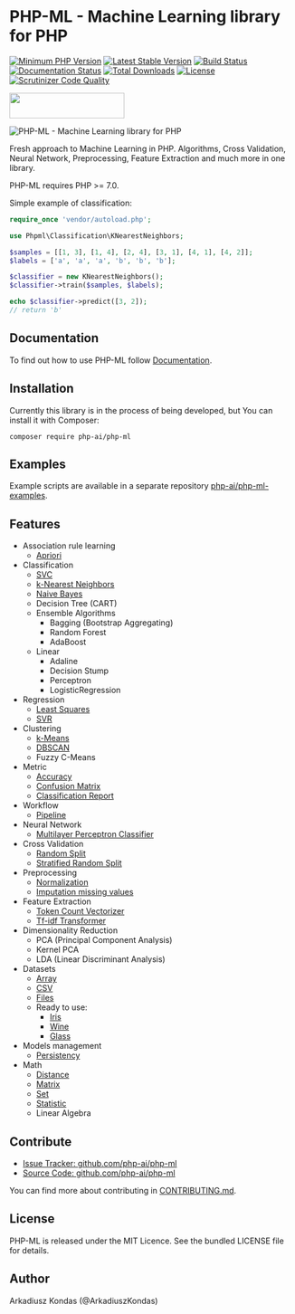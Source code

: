 # PHP-ML - Machine Learning library for PHP

[![Minimum PHP Version](https://img.shields.io/badge/php-%3E%3D%207.0-8892BF.svg)](https://php.net/)
[![Latest Stable Version](https://img.shields.io/packagist/v/php-ai/php-ml.svg)](https://packagist.org/packages/php-ai/php-ml)
[![Build Status](https://scrutinizer-ci.com/g/php-ai/php-ml/badges/build.png?b=master)](https://scrutinizer-ci.com/g/php-ai/php-ml/build-status/master)
[![Documentation Status](https://readthedocs.org/projects/php-ml/badge/?version=master)](http://php-ml.readthedocs.org/)
[![Total Downloads](https://poser.pugx.org/php-ai/php-ml/downloads.svg)](https://packagist.org/packages/php-ai/php-ml)
[![License](https://poser.pugx.org/php-ai/php-ml/license.svg)](https://packagist.org/packages/php-ai/php-ml)
[![Scrutinizer Code Quality](https://scrutinizer-ci.com/g/php-ai/php-ml/badges/quality-score.png?b=master)](https://scrutinizer-ci.com/g/php-ai/php-ml/?branch=master)

<a href="http://www.yegor256.com/2016/10/23/award-2017.html">
  <img src="http://www.yegor256.com/images/award/2017/winner-itcraftsmanpl.png"
  style="width:203px;height:45px;"/></a>

![PHP-ML - Machine Learning library for PHP](docs/assets/php-ml-logo.png)

Fresh approach to Machine Learning in PHP. Algorithms, Cross Validation, Neural Network, Preprocessing, Feature Extraction and much more in one library.

PHP-ML requires PHP >= 7.0.

Simple example of classification:
```php
require_once 'vendor/autoload.php';

use Phpml\Classification\KNearestNeighbors;

$samples = [[1, 3], [1, 4], [2, 4], [3, 1], [4, 1], [4, 2]];
$labels = ['a', 'a', 'a', 'b', 'b', 'b'];

$classifier = new KNearestNeighbors();
$classifier->train($samples, $labels);

echo $classifier->predict([3, 2]);
// return 'b'
```

## Documentation

To find out how to use PHP-ML follow [Documentation](http://php-ml.readthedocs.org/).

## Installation

Currently this library is in the process of being developed, but You can install it with Composer:

```
composer require php-ai/php-ml
```

## Examples

Example scripts are available in a separate repository [php-ai/php-ml-examples](https://github.com/php-ai/php-ml-examples).

## Features

* Association rule learning
    * [Apriori](http://php-ml.readthedocs.io/en/latest/machine-learning/association/apriori/)
* Classification
    * [SVC](http://php-ml.readthedocs.io/en/latest/machine-learning/classification/svc/)
    * [k-Nearest Neighbors](http://php-ml.readthedocs.io/en/latest/machine-learning/classification/k-nearest-neighbors/)
    * [Naive Bayes](http://php-ml.readthedocs.io/en/latest/machine-learning/classification/naive-bayes/)
    * Decision Tree (CART)
    * Ensemble Algorithms
        * Bagging (Bootstrap Aggregating)
        * Random Forest
        * AdaBoost
    * Linear
        * Adaline
        * Decision Stump
        * Perceptron
        * LogisticRegression
* Regression
    * [Least Squares](http://php-ml.readthedocs.io/en/latest/machine-learning/regression/least-squares/)
    * [SVR](http://php-ml.readthedocs.io/en/latest/machine-learning/regression/svr/)
* Clustering
    * [k-Means](http://php-ml.readthedocs.io/en/latest/machine-learning/clustering/k-means/)
    * [DBSCAN](http://php-ml.readthedocs.io/en/latest/machine-learning/clustering/dbscan/)
    * Fuzzy C-Means
* Metric
    * [Accuracy](http://php-ml.readthedocs.io/en/latest/machine-learning/metric/accuracy/)
    * [Confusion Matrix](http://php-ml.readthedocs.io/en/latest/machine-learning/metric/confusion-matrix/)
    * [Classification Report](http://php-ml.readthedocs.io/en/latest/machine-learning/metric/classification-report/)
* Workflow
    * [Pipeline](http://php-ml.readthedocs.io/en/latest/machine-learning/workflow/pipeline)
* Neural Network
    * [Multilayer Perceptron Classifier](http://php-ml.readthedocs.io/en/latest/machine-learning/neural-network/multilayer-perceptron-classifier/)
* Cross Validation
    * [Random Split](http://php-ml.readthedocs.io/en/latest/machine-learning/cross-validation/random-split/)
    * [Stratified Random Split](http://php-ml.readthedocs.io/en/latest/machine-learning/cross-validation/stratified-random-split/)
* Preprocessing
    * [Normalization](http://php-ml.readthedocs.io/en/latest/machine-learning/preprocessing/normalization/)
    * [Imputation missing values](http://php-ml.readthedocs.io/en/latest/machine-learning/preprocessing/imputation-missing-values/)
* Feature Extraction
    * [Token Count Vectorizer](http://php-ml.readthedocs.io/en/latest/machine-learning/feature-extraction/token-count-vectorizer/)
    * [Tf-idf Transformer](http://php-ml.readthedocs.io/en/latest/machine-learning/feature-extraction/tf-idf-transformer/)
* Dimensionality Reduction
    * PCA (Principal Component Analysis)
    * Kernel PCA
    * LDA (Linear Discriminant Analysis)
* Datasets
    * [Array](http://php-ml.readthedocs.io/en/latest/machine-learning/datasets/array-dataset/)
    * [CSV](http://php-ml.readthedocs.io/en/latest/machine-learning/datasets/csv-dataset/)
    * [Files](http://php-ml.readthedocs.io/en/latest/machine-learning/datasets/files-dataset/)
    * Ready to use:
        * [Iris](http://php-ml.readthedocs.io/en/latest/machine-learning/datasets/demo/iris/)
        * [Wine](http://php-ml.readthedocs.io/en/latest/machine-learning/datasets/demo/wine/)
        * [Glass](http://php-ml.readthedocs.io/en/latest/machine-learning/datasets/demo/glass/)
* Models management
    * [Persistency](http://php-ml.readthedocs.io/en/latest/machine-learning/model-manager/persistency/)
* Math
    * [Distance](http://php-ml.readthedocs.io/en/latest/math/distance/)
    * [Matrix](http://php-ml.readthedocs.io/en/latest/math/matrix/)
    * [Set](http://php-ml.readthedocs.io/en/latest/math/set/)
    * [Statistic](http://php-ml.readthedocs.io/en/latest/math/statistic/)
	* Linear Algebra

## Contribute

- [Issue Tracker: github.com/php-ai/php-ml](https://github.com/php-ai/php-ml/issues)
- [Source Code:  github.com/php-ai/php-ml](https://github.com/php-ai/php-ml)

You can find more about contributing in [CONTRIBUTING.md](CONTRIBUTING.md).

## License

PHP-ML is released under the MIT Licence. See the bundled LICENSE file for details.

## Author

Arkadiusz Kondas (@ArkadiuszKondas)
